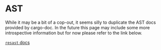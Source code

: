 # AST
While it may be a bit of a cop-out, it seems silly to duplicate the AST docs provided by cargo-doc. In the future this page may include some more introspective information but for now please refer to the link below.

[`resast` docs](https://docs.rs/resast/)
